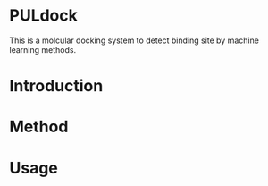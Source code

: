 # PULdock
This is a molcular docking system to detect binding site by machine learning methods.
# Introduction
# Method
# Usage
